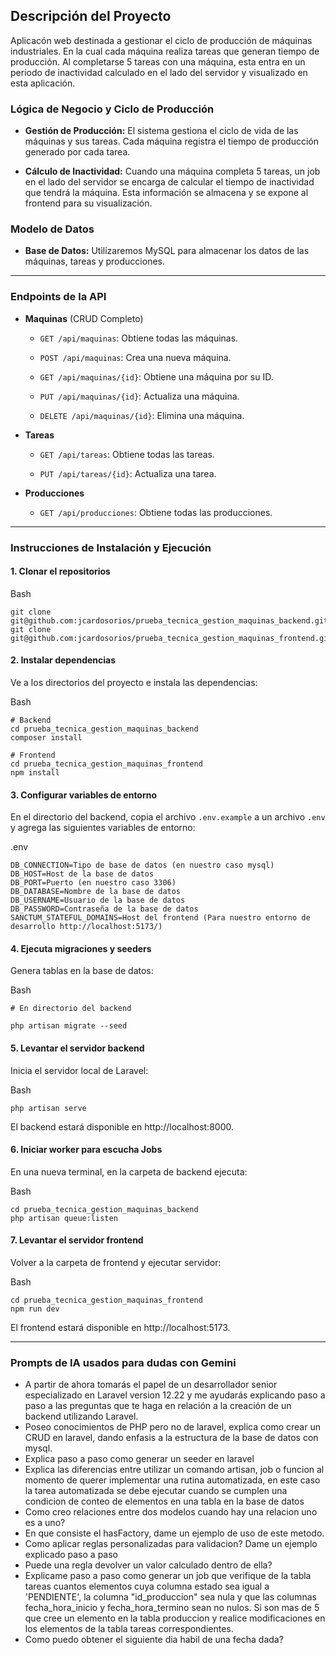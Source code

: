 ## Descripción del Proyecto

Aplicacón web destinada a gestionar el ciclo de producción de máquinas industriales. En la cual cada máquina realiza tareas que generan tiempo de producción. Al completarse 5 tareas con una máquina, esta entra en un periodo de inactividad calculado en el lado del servidor y visualizado en esta aplicación.

### Lógica de Negocio y Ciclo de Producción

- **Gestión de Producción:** El sistema gestiona el ciclo de vida de las máquinas y sus tareas. Cada máquina registra el tiempo de producción generado por cada tarea.
    
- **Cálculo de Inactividad:** Cuando una máquina completa 5 tareas, un job en el lado del servidor se encarga de calcular el tiempo de inactividad que tendrá la máquina. Esta información se almacena y se expone al frontend para su visualización.

### Modelo de Datos

- **Base de Datos:** Utilizaremos MySQL para almacenar los datos de las máquinas, tareas y producciones.


---

### Endpoints de la API

- **Maquinas** (CRUD Completo)
    
    - `GET /api/maquinas`: Obtiene todas las máquinas.
        
    - `POST /api/maquinas`: Crea una nueva máquina.
        
    - `GET /api/maquinas/{id}`: Obtiene una máquina por su ID.
        
    - `PUT /api/maquinas/{id}`: Actualiza una máquina.
        
    - `DELETE /api/maquinas/{id}`: Elimina una máquina.
        
- **Tareas**
    
    - `GET /api/tareas`: Obtiene todas las tareas.
        
    - `PUT /api/tareas/{id}`: Actualiza una tarea.
        
- **Producciones**
    
    - `GET /api/producciones`: Obtiene todas las producciones.

---


### Instrucciones de Instalación y Ejecución

#### 1\. Clonar el repositorios

Bash

```
git clone git@github.com:jcardosorios/prueba_tecnica_gestion_maquinas_backend.git
git clone git@github.com:jcardosorios/prueba_tecnica_gestion_maquinas_frontend.git
```


#### 2\. Instalar dependencias

Ve a los directorios del proyecto e instala las dependencias:

Bash

```
# Backend
cd prueba_tecnica_gestion_maquinas_backend
composer install

# Frontend
cd prueba_tecnica_gestion_maquinas_frontend
npm install

```

#### 3\. Configurar variables de entorno

En el directorio del backend, copia el archivo `.env.example` a un archivo `.env` y agrega las siguientes variables de entorno:

.env

```
DB_CONNECTION=Tipo de base de datos (en nuestro caso mysql)
DB_HOST=Host de la base de datos
DB_PORT=Puerto (en nuestro caso 3306)
DB_DATABASE=Nombre de la base de datos
DB_USERNAME=Usuario de la base de datos
DB_PASSWORD=Contraseña de la base de datos
SANCTUM_STATEFUL_DOMAINS=Host del frontend (Para nuestro entorno de desarrollo http://localhost:5173/)
```

#### 4\. Ejecuta migraciones y seeders

Genera tablas en la base de datos:

Bash

```
# En directorio del backend

php artisan migrate --seed
```

#### 5\. Levantar el servidor backend

Inicia el servidor local de Laravel:

Bash

```
php artisan serve
```

El backend estará disponible en http://localhost:8000.

#### 6\. Iniciar worker para escucha Jobs

En una nueva terminal, en la carpeta de backend ejecuta:

Bash

```
cd prueba_tecnica_gestion_maquinas_backend
php artisan queue:listen
```

#### 7\. Levantar el servidor frontend

Volver a la carpeta de frontend y ejecutar servidor:

Bash

```
cd prueba_tecnica_gestion_maquinas_frontend
npm run dev
```

El frontend estará disponible en http://localhost:5173.

---

### Prompts de IA usados para dudas con Gemini

- A partir de ahora tomarás el papel de un desarrollador senior especializado en Laravel version 12.22 y me ayudarás explicando paso a paso a las preguntas que te haga en relación a la creación de un backend utilizando Laravel.
- Poseo conocimientos de PHP pero no de laravel, explica como crear un CRUD en laravel, dando enfasis a la estructura de la base de datos con mysql.
- Explica paso a paso como generar un seeder en laravel
- Explica las diferencias entre utilizar un comando artisan, job o funcion al momento de querer implementar una rutina automatizada, en este caso la tarea automatizada se debe ejecutar cuando se cumplen una condicion de conteo de elementos en una tabla en la base de datos
- Como creo relaciones entre dos modelos cuando hay una relacion uno es a uno?
- En que consiste el hasFactory, dame un ejemplo de uso de este metodo.
- Como aplicar reglas personalizadas para validacion? Dame un ejemplo explicado paso a paso
- Puede una regla devolver un valor calculado dentro de ella?
- Explicame paso a paso como generar un job que verifique de la tabla tareas cuantos elementos cuya columna estado sea igual a 'PENDIENTE', la columna "id_produccion" sea nula y que las columnas fecha_hora_inicio y fecha_hora_termino sean no nulos. Si son mas de 5 que cree un elemento en la tabla produccion y realice modificaciones en los elementos de la tabla tareas correspondientes.
- Como puedo obtener el siguiente dia habil de una fecha dada?